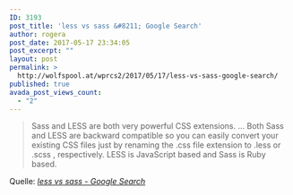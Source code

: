 ```yaml
---
ID: 3193
post_title: 'less vs sass &#8211; Google Search'
author: rogera
post_date: 2017-05-17 23:34:05
post_excerpt: ""
layout: post
permalink: >
  http://wolfspool.at/wprcs2/2017/05/17/less-vs-sass-google-search/
published: true
avada_post_views_count:
  - "2"
---
```

<blockquote>Sass and LESS are both very powerful CSS extensions. ... Both Sass and LESS are backward compatible so you can easily convert your existing CSS files just by renaming the .css file extension to .less or .scss , respectively. LESS is JavaScript based and Sass is Ruby based.</blockquote>
Quelle: <em><a href="https://www.google.at/search?q=less+vs+sass&amp;oq=less+vs+sass&amp;aqs=chrome..69i57j0l5.2829j0j7&amp;sourceid=chrome&amp;ie=UTF-8">less vs sass - Google Search</a></em>